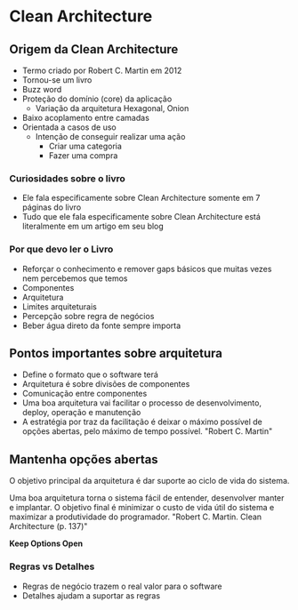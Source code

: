 # Clean Architecture

## Origem da Clean Architecture

- Termo criado por Robert C. Martin em 2012
- Tornou-se um livro
- Buzz word
- Proteção do domínio (core) da aplicação
  - Variação da arquitetura Hexagonal, Onion
- Baixo acoplamento entre camadas
- Orientada a casos de uso
  - Intenção de conseguir realizar uma ação
    - Criar uma categoria
    - Fazer uma compra

### Curiosidades sobre o livro

- Ele fala especificamente sobre Clean Architecture somente em 7 páginas do livro
- Tudo que ele fala especificamente sobre Clean Architecture está literalmente em um artigo em seu blog

### Por que devo ler o Livro

- Reforçar o conhecimento e remover gaps básicos que muitas vezes nem percebemos que temos
- Componentes
- Arquitetura
- Limites arquiteturais
- Percepção sobre regra de negócios
- Beber água direto da fonte sempre importa

## Pontos importantes sobre arquitetura

- Define o formato que o software terá
- Arquitetura é sobre divisões de componentes
- Comunicação entre componentes
- Uma boa arquitetura vai facilitar o processo de desenvolvimento, deploy, operação e manutenção
- A estratégia por traz da facilitação é deixar o máximo possível de opções abertas, pelo máximo de tempo possível. "Robert C. Martin"

## Mantenha opções abertas

O objetivo principal da arquitetura é dar suporte ao ciclo de vida do sistema.

Uma boa arquitetura torna o sistema fácil de entender, desenvolver manter e implantar. O objetivo final é minimizar o custo de vida útil do sistema e maximizar a produtividade do programador. "Robert C. Martin. Clean Architecture (p. 137)"

**Keep Options Open**

### Regras vs Detalhes

- Regras de negócio trazem o real valor para o software
- Detalhes ajudam a suportar as regras
